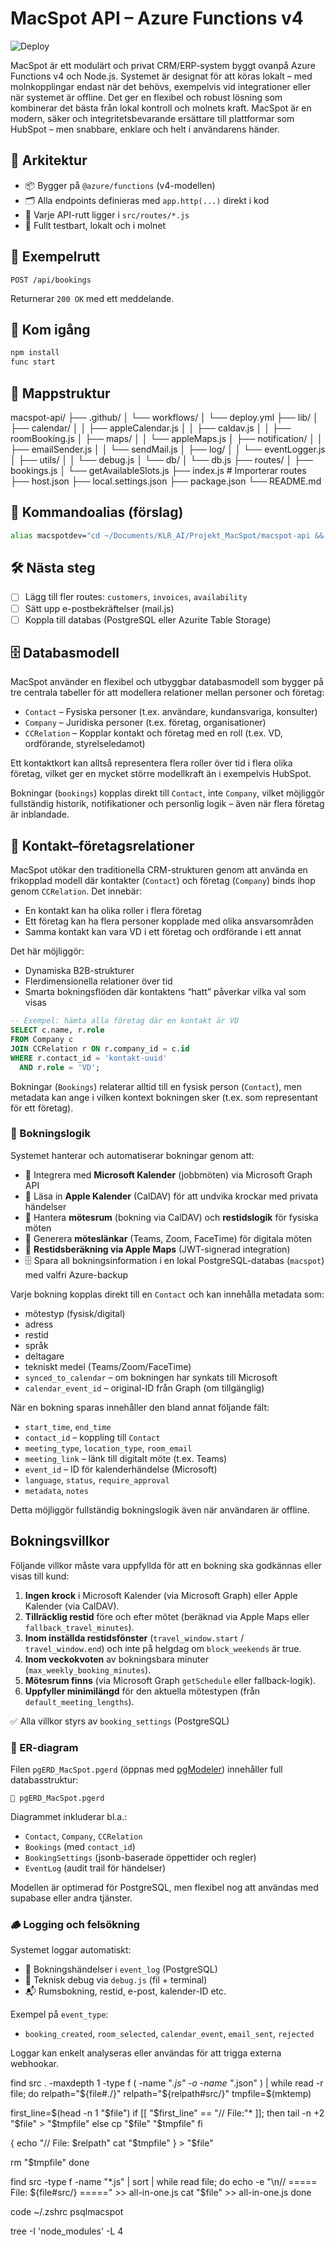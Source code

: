 # MacSpot API – Azure Functions v4

![Deploy](https://github.com/danielkallberg/macspot-api/actions/workflows/deploy.yml/badge.svg)

MacSpot är ett modulärt och privat CRM/ERP-system byggt ovanpå Azure Functions v4 och Node.js. Systemet är designat för att köras lokalt – med molnkopplingar endast när det behövs, exempelvis vid integrationer eller när systemet är offline. Det ger en flexibel och robust lösning som kombinerar det bästa från lokal kontroll och molnets kraft. MacSpot är en modern, säker och integritetsbevarande ersättare till plattformar som HubSpot – men snabbare, enklare och helt i användarens händer.

## 🧠 Arkitektur

- 📦 Bygger på `@azure/functions` (v4-modellen)
- 🗂 Alla endpoints definieras med `app.http(...)` direkt i kod
- 🧩 Varje API-rutt ligger i `src/routes/*.js`
- 🧪 Fullt testbart, lokalt och i molnet

## 🚀 Exempelrutt

```http
POST /api/bookings
```

Returnerar `200 OK` med ett meddelande.

## 📄 Kom igång

```bash
npm install
func start
```

## 📁 Mappstruktur
macspot-api/
├── .github/
│   └── workflows/
│       └── deploy.yml
├── lib/
│   ├── calendar/
│   │   ├── appleCalendar.js
│   │   ├── caldav.js
│   │   ├── roomBooking.js
│   ├── maps/
│   │   └── appleMaps.js
│   ├── notification/
│   │   ├── emailSender.js
│   │   └── sendMail.js
│   ├── log/
│   │   └── eventLogger.js
│   ├── utils/
│   │   └── debug.js
│   └── db/
│       └── db.js
├── routes/
│   ├── bookings.js
│   └── getAvailableSlots.js
├── index.js            # Importerar routes
├── host.json
├── local.settings.json
├── package.json
└── README.md

## 🔗 Kommandoalias (förslag)

```bash
alias macspotdev="cd ~/Documents/KLR_AI/Projekt_MacSpot/macspot-api && func start"
```

## 🛠️ Nästa steg

- [ ] Lägg till fler routes: `customers`, `invoices`, `availability`
- [ ] Sätt upp e-postbekräftelser (mail.js)
- [ ] Koppla till databas (PostgreSQL eller Azurite Table Storage)

## 🗄️ Databasmodell

MacSpot använder en flexibel och utbyggbar databasmodell som bygger på tre centrala tabeller för att modellera relationer mellan personer och företag:

- `Contact` – Fysiska personer (t.ex. användare, kundansvariga, konsulter)
- `Company` – Juridiska personer (t.ex. företag, organisationer)
- `CCRelation` – Kopplar kontakt och företag med en roll (t.ex. VD, ordförande, styrelseledamot)

Ett kontaktkort kan alltså representera flera roller över tid i flera olika företag, vilket ger en mycket större modellkraft än i exempelvis HubSpot.

Bokningar (`bookings`) kopplas direkt till `Contact`, inte `Company`, vilket möjliggör fullständig historik, notifikationer och personlig logik – även när flera företag är inblandade.

## 🧩 Kontakt–företagsrelationer

MacSpot utökar den traditionella CRM-strukturen genom att använda en frikopplad modell där kontakter (`Contact`) och företag (`Company`) binds ihop genom `CCRelation`. Det innebär:

- En kontakt kan ha olika roller i flera företag
- Ett företag kan ha flera personer kopplade med olika ansvarsområden
- Samma kontakt kan vara VD i ett företag och ordförande i ett annat

Det här möjliggör:

- Dynamiska B2B-strukturer
- Flerdimensionella relationer över tid
- Smarta bokningsflöden där kontaktens “hatt” påverkar vilka val som visas

```sql
-- Exempel: hämta alla företag där en kontakt är VD
SELECT c.name, r.role
FROM Company c
JOIN CCRelation r ON r.company_id = c.id
WHERE r.contact_id = 'kontakt-uuid'
  AND r.role = 'VD';
```

Bokningar (`Bookings`) relaterar alltid till en fysisk person (`Contact`), men metadata kan ange i vilken kontext bokningen sker (t.ex. som representant för ett företag).

### 📆 Bokningslogik

Systemet hanterar och automatiserar bokningar genom att:

- 🔗 Integrera med **Microsoft Kalender** (jobbmöten) via Microsoft Graph API
- 🍎 Läsa in **Apple Kalender** (CalDAV) för att undvika krockar med privata händelser
- 🏢 Hantera **mötesrum** (bokning via CalDAV) och **restidslogik** för fysiska möten
- 📲 Generera **möteslänkar** (Teams, Zoom, FaceTime) för digitala möten
- 🧠 **Restidsberäkning via Apple Maps** (JWT-signerad integration)
- 🗄️ Spara all bokningsinformation i en lokal PostgreSQL-databas (`macspot`) med valfri Azure-backup

Varje bokning kopplas direkt till en `Contact` och kan innehålla metadata som:

- mötestyp (fysisk/digital)
- adress
- restid
- språk
- deltagare
- tekniskt medel (Teams/Zoom/FaceTime)
- `synced_to_calendar` – om bokningen har synkats till Microsoft
- `calendar_event_id` – original-ID från Graph (om tillgänglig)

När en bokning sparas innehåller den bland annat följande fält:

- `start_time`, `end_time`
- `contact_id` – koppling till `Contact`
- `meeting_type`, `location_type`, `room_email`
- `meeting_link` – länk till digitalt möte (t.ex. Teams)
- `event_id` – ID för kalenderhändelse (Microsoft)
- `language`, `status`, `require_approval`
- `metadata`, `notes`

Detta möjliggör fullständig bokningslogik även när användaren är offline.

## Bokningsvillkor

Följande villkor måste vara uppfyllda för att en bokning ska godkännas eller visas till kund:

1. **Ingen krock** i Microsoft Kalender (via Microsoft Graph) eller Apple Kalender (via CalDAV).
2. **Tillräcklig restid** före och efter mötet (beräknad via Apple Maps eller `fallback_travel_minutes`).
3. **Inom inställda restidsfönster** (`travel_window.start` / `travel_window.end`) och inte på helgdag om `block_weekends` är true.
4. **Inom veckokvoten** av bokningsbara minuter (`max_weekly_booking_minutes`).
5. **Mötesrum finns** (via Microsoft Graph `getSchedule` eller fallback-logik).
6. **Uppfyller minimilängd** för den aktuella mötestypen (från `default_meeting_lengths`).

✅ Alla villkor styrs av `booking_settings` (PostgreSQL)

### 📎 ER-diagram

Filen `pgERD_MacSpot.pgerd` (öppnas med [pgModeler](https://pgmodeler.io/)) innehåller full databasstruktur:

```
📄 pgERD_MacSpot.pgerd
```

Diagrammet inkluderar bl.a.:

- `Contact`, `Company`, `CCRelation`
- `Bookings` (med `contact_id`)
- `BookingSettings` (jsonb-baserade öppettider och regler)
- `EventLog` (audit trail för händelser)

Modellen är optimerad för PostgreSQL, men flexibel nog att användas med supabase eller andra tjänster.

### 🪵 Logging och felsökning

Systemet loggar automatiskt:
- 🎯 Bokningshändelser i `event_log` (PostgreSQL)
- 🧠 Teknisk debug via `debug.js` (fil + terminal)
- 📬 Rumsbokning, restid, e-post, kalender-ID etc.

Exempel på `event_type`:
- `booking_created`, `room_selected`, `calendar_event`, `email_sent`, `rejected`

Loggar kan enkelt analyseras eller användas för att trigga externa webhookar.


find src . -maxdepth 1 -type f \( -name "*.js" -o -name "*.json" \) | while read -r file; do
  relpath="${file#./}"
  relpath="${relpath#src/}"
  tmpfile=$(mktemp)

  first_line=$(head -n 1 "$file")
  if [[ "$first_line" == "// File:"* ]]; then
    tail -n +2 "$file" > "$tmpfile"
  else
    cp "$file" "$tmpfile"
  fi

  {
    echo "// File: $relpath"
    cat "$tmpfile"
  } > "$file"

  rm "$tmpfile"
done

find src -type f -name "*.js" | sort | while read file; do
  echo -e "\n// ===== File: ${file#src/} =====" >> all-in-one.js
  cat "$file" >> all-in-one.js
done

code ~/.zshrc
psqlmacspot


tree -I 'node_modules' -L 4
